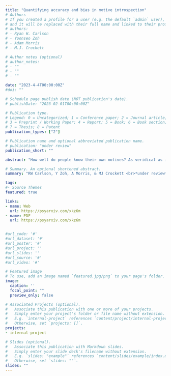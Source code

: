 ```yaml
---
title: "Quantifying accuracy and bias in motive introspection"
# Authors
# If you created a profile for a user (e.g. the default `admin` user), write the username (folder name) here 
# and it will be replaced with their full name and linked to their profile.
# authors:
# - Ryan W. Carlson
# - Yoonseo Zoh
# - Adam Morris
# - M.J. Crockett

# Author notes (optional)
# author_notes:
# - ""
# - ""
# - ""

date: "2023-4-4T00:00:00Z"
#doi: ""

# Schedule page publish date (NOT publication's date).
# publishDate: "2023-02-01T00:00:00Z"

# Publication type.
# Legend: 0 = Uncategorized; 1 = Conference paper; 2 = Journal article;
# 3 = Preprint / Working Paper; 4 = Report; 5 = Book; 6 = Book section;
# 7 = Thesis; 8 = Patent
publication_types: ["2"]

# Publication name and optional abbreviated publication name.
# publication: "under review"
publication_short: ""

abstract: "How well do people know their own motives? As veridical as introspection might seem intuitively, scientists often question subjective reports on motives, deeming them biased, inaccurate, or no more revealing than inferences made by outside observers. Such concerns about introspection are often cited, but less often tested. Here we present an approach for quantifying introspective accuracy and bias. Across five experiments (N=2191), we systematically compared people’s subjective reports of how much they wanted different outcomes to the preferences revealed by their actual choices. To probe biases, we compared a choice domain which typically features self-image concerns (reporting prosocial motivation) with one which does not (reporting nonsocial motives; Experiments 1a & 1b). To test for an insider advantage in introspective accuracy, we compared the accuracy of people’s reports about their own motives to the reports of an independent set of “observer” participants (Experiment 2). Finally, to probe whether subjective reports capture dynamic changes in motives, we examined introspective accuracy before and after experimentally shifting people’s social preferences (Experiments 3a & 3b). Across all experiments, we find evidence of robust introspective accuracy. Subjective reports of motives were strongly correlated with revealed preferences—exceeding chance and inferences made by observers—and these reports accurately updated when preferences changed. We also detected a bias: individuals whose motives deviated from their own standards tended to distort their level of prosocial motivation. By developing a method for probing the precision of motive introspection, this work challenges assumptions about its inherent unreliability—instead highlighting the value of subjective reports for predicting human behavior."

# Summary. An optional shortened abstract.
summary: "RW Carlson, Y Zoh, A Morris, & MJ Crockett <br>*under review* "

tags:
#- Source Themes
featured: true

links:
- name: Web
  url: https://psyarxiv.com/xkz6m
- name: PDF
  url: https://psyarxiv.com/xkz6m


#url_code: '#'
#url_dataset: '#'
#url_poster: '#'
#url_project: ''
#url_slides: ''
#url_source: '#'
#url_video: '#'

# Featured image
# To use, add an image named `featured.jpg/png` to your page's folder. 
image:
  caption: ''
  focal_point: ""
  preview_only: false

# Associated Projects (optional).
#   Associate this publication with one or more of your projects.
#   Simply enter your project's folder or file name without extension.
#   E.g. `internal-project` references `content/project/internal-project/index.md`.
#   Otherwise, set `projects: []`.
projects:
- internal-project

# Slides (optional).
#   Associate this publication with Markdown slides.
#   Simply enter your slide deck's filename without extension.
#   E.g. `slides: "example"` references `content/slides/example/index.md`.
#   Otherwise, set `slides: ""`.
slides: ""
---
```


